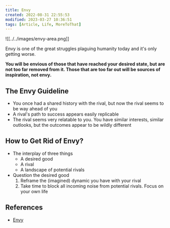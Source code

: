 ```yaml
---
title: Envy
created: 2022-08-31 22:55:53
modified: 2023-03-27 10:36:51
tags: [Article, Life, MoreToThat]
---
```


![[../../images/envy-area.png]]

Envy is one of the great struggles plaguing humanity today and it's only getting worse.

**You will be envious of those that have reached your desired state, but are not too far removed from it. Those that are too far out will be sources of inspiration, not envy.**

## The Envy Guideline

- You once had a shared history with the rival, but now the rival seems to be way ahead of you
- A rival's path to success appears easily replicable
- The rival seems very relatable to you. You have similar interests, similar outlooks, but the outcomes appear to be wildly different

## How to Get Rid of Envy?

- The interplay of three things
  - A desired good
  - A rival
  - A landscape of potential rivals
- Question the desired good
  1. Reframe the (imagined) dynamic you have with your rival
  2. Take time to block all incoming noise from potential rivals. Focus on your own life

## References

- [Envy](https://moretothat.com/envy/)
